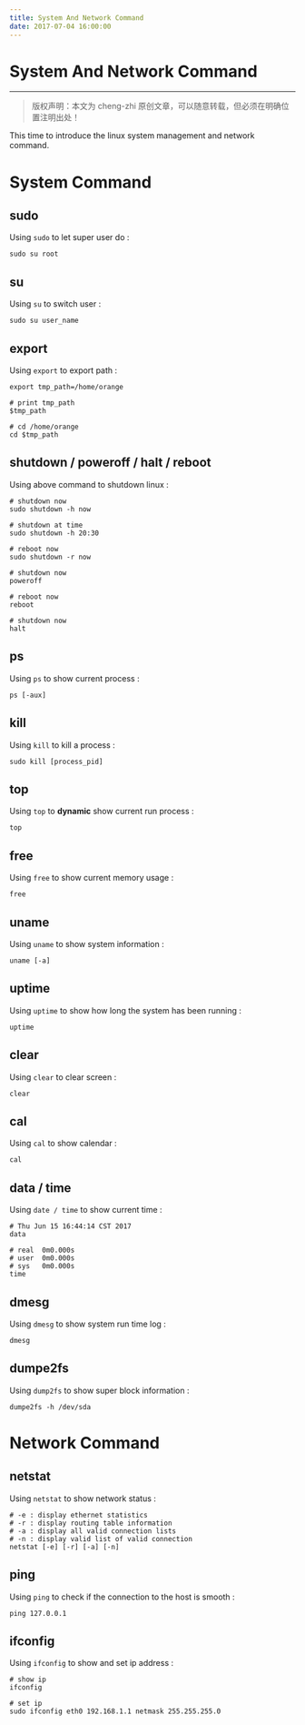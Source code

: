 ```yaml
---
title: System And Network Command
date: 2017-07-04 16:00:00
---
```


# System And Network Command
***
> 版权声明：本文为 cheng-zhi 原创文章，可以随意转载，但必须在明确位置注明出处！ 

This time to introduce the linux system management and network command.

# System Command

## sudo
Using `sudo` to let super user do :
```
sudo su root
```


## su
Using `su` to switch user :
```
sudo su user_name
```

## export
Using `export` to export path :
```
export tmp_path=/home/orange

# print tmp_path
$tmp_path

# cd /home/orange
cd $tmp_path
```



## shutdown / poweroff / halt / reboot
Using above command to shutdown linux :
```
# shutdown now
sudo shutdown -h now

# shutdown at time
sudo shutdown -h 20:30

# reboot now
sudo shutdown -r now

# shutdown now
poweroff

# reboot now
reboot

# shutdown now
halt
```

## ps
Using `ps` to show current process :
```
ps [-aux]
```

## kill
Using `kill` to kill a process :
```
sudo kill [process_pid]
```



## top
Using `top` to **dynamic** show current run process :
```
top
```


## free
Using `free` to show current memory usage :
```
free
```

## uname
Using `uname` to show system information :
```
uname [-a]
```

## uptime
Using `uptime` to show how long the system has been running :
```
uptime
```

## clear
Using `clear` to clear screen :
```
clear
```

## cal
Using `cal` to show calendar :
```
cal
```

## data / time
Using `date / time` to show current time : 
```
# Thu Jun 15 16:44:14 CST 2017
data

# real	0m0.000s
# user	0m0.000s
# sys	0m0.000s
time 
```

## dmesg
Using `dmesg` to show system run time log :
```
dmesg
```

## dumpe2fs
Using `dump2fs` to show super block information : 
```
dumpe2fs -h /dev/sda
```


# Network Command

## netstat
Using `netstat` to show network status :
```
# -e : display ethernet statistics
# -r : display routing table information 
# -a : display all valid connection lists
# -n : display valid list of valid connection
netstat [-e] [-r] [-a] [-n]
```

## ping
Using `ping` to check if the connection to the host is smooth :
```
ping 127.0.0.1
```


## ifconfig
Using `ifconfig` to show and set ip address :
```
# show ip
ifconfig

# set ip
sudo ifconfig eth0 192.168.1.1 netmask 255.255.255.0
```





























